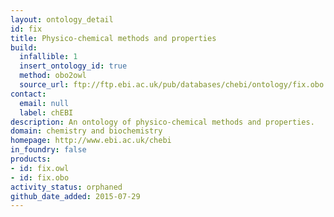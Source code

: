```yaml
---
layout: ontology_detail
id: fix
title: Physico-chemical methods and properties
build:
  infallible: 1
  insert_ontology_id: true
  method: obo2owl
  source_url: ftp://ftp.ebi.ac.uk/pub/databases/chebi/ontology/fix.obo
contact:
  email: null
  label: chEBI
description: An ontology of physico-chemical methods and properties.
domain: chemistry and biochemistry
homepage: http://www.ebi.ac.uk/chebi
in_foundry: false
products:
- id: fix.owl
- id: fix.obo
activity_status: orphaned
github_date_added: 2015-07-29
---
```

